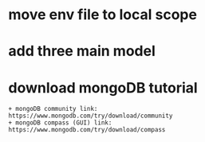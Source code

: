 # move env file to local scope
# add three main model 
# download mongoDB tutorial
    + mongoDB community link: https://www.mongodb.com/try/download/community
    + mongoDB compass (GUI) link: https://www.mongodb.com/try/download/compass 